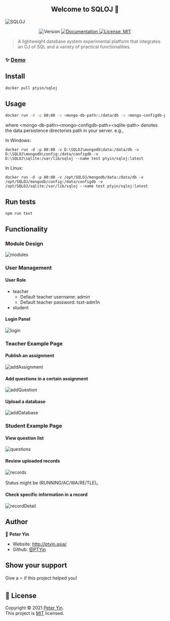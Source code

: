 <h2 align="center">Welcome to SQLOJ 👋</h2>

<img alt="SQLOJ" src="doc/images/logo.png"/>
<p align="center">
  <img alt="Version" src="https://img.shields.io/badge/version-0.1.0-blue.svg?cacheSeconds=2592000" />
  <a href="https://blog.csdn.net/weixin_43090100/article/details/118505354" target="_blank">
    <img alt="Documentation" src="https://img.shields.io/badge/documentation-yes-brightgreen.svg" />
  </a>
  <a href="https://opensource.org/licenses/MIT" target="_blank">
    <img alt="License: MIT" src="https://img.shields.io/badge/License-MIT-yellow.svg" />
  </a>
</p>

> A lightweight database system experimental platform that integrates an OJ of SQL and a variety of practical functionalities.

### ✨ [Demo](http://101.34.91.143:8080/)

## Install

```sh
docker pull ptyin/sqloj
```

## Usage

```sh
docker run -d -p 80:80 -v <mongo-db-path>:/data/db -v <mongo-configdb-path>:/data/configdb -v <sqlite-path>:/var/lib/sqloj ptyin/sqloj:latest 
```

where \<mongo-db-path\>\<mongo-configdb-path\>\<sqlite-path\> denotes the data persistence directories path in your
server. e.g.,

In Windows:

```shell
docker run -d -p 80:80 -v D:\SQLOJ\mongodb\data:/data/db -v D:\SQLOJ\mongodb\config:/data/configdb -v D:\SQLOJ\sqlite:/var/lib/sqloj --name test ptyin/sqloj:latest 
```

In Linux:

```shell
docker run -d -p 80:80 -v /opt/SQLOJ/mongodb/data:/data/db -v /opt/SQLOJ/mongodb/config:/data/configdb -v /opt/SQLOJ/sqlite:/var/lib/sqloj --name test ptyin/sqloj:latest 
```

## Run tests

```sh
npm run test
```

## Functionality

### Module Design

![modules](doc/images/modules.png)

### User Management

#### User Role

- teacher
    - Default teacher username: admin
    - Default teacher password: tsxt-adm1n
- student

#### Login Panel

![login](doc/images/login.png)

### Teacher Example Page

#### Publish an assignment

![addAssignment](doc/images/addAssignment.png)

#### Add questions in a certain assignment

![addQuestion](doc/images/addQuestion.png)

#### Upload a database

![addDatabase](doc/images/addDatabase.png)

### Student Example Page

#### View question list

![questions](doc/images/questions.png)

#### Review uploaded records

![records](doc/images/records.png)

Status might be (RUNNING/AC/WA/RE/TLE)。

#### Check specific information in a record

![recordDetail](doc/images/recordDetail.png)

## Author

👤 **Peter Yin**

* Website: http://ptyin.asia/
* Github: [@PTYin](https://github.com/PTYin)

## Show your support

Give a ⭐️ if this project helped you!

## 📝 License

Copyright © 2021 [Peter Yin](https://github.com/PTYin).<br />
This project is [MIT](https://opensource.org/licenses/MIT) licensed.

